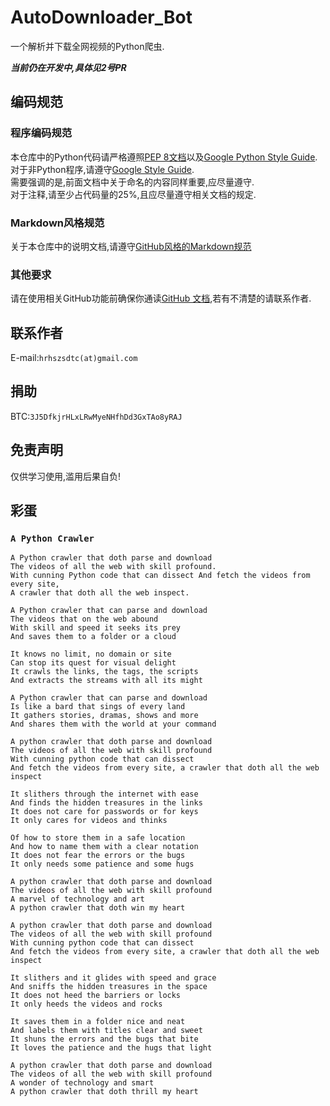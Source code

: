 # AutoDownloader_Bot
一个解析并下载全网视频的Python爬虫.

***当前仍在开发中,具体见2号PR***


## 编码规范

### 程序编码规范
本仓库中的Python代码请严格遵照[PEP 8文档](https://peps.python.org/pep-0008/)以及[Google Python Style Guide](https://google.github.io/styleguide/pyguide.html).  
对于非Python程序,请遵守[Google Style Guide](https://google.github.io/styleguide/).  
需要强调的是,前面文档中关于命名的内容同样重要,应尽量遵守.  
对于注释,请至少占代码量的25%,且应尽量遵守相关文档的规定.

### Markdown风格规范
关于本仓库中的说明文档,请遵守[GitHub风格的Markdown规范](https://github.github.com/gfm/)

### 其他要求
请在使用相关GitHub功能前确保你通读[GitHub 文档](https://docs.github.com/zh),若有不清楚的请联系作者.

## 联系作者
E-mail:`hrhszsdtc(at)gmail.com`

## 捐助
BTC:`3J5DfkjrHLxLRwMyeNHfhDd3GxTAo8yRAJ`

## 免责声明
仅供学习使用,滥用后果自负!


## 彩蛋
### `A Python Crawler`
```
A Python crawler that doth parse and download 
The videos of all the web with skill profound.
With cunning Python code that can dissect And fetch the videos from every site,
A crawler that doth all the web inspect.
```
```
A Python crawler that can parse and download
The videos that on the web abound
With skill and speed it seeks its prey
And saves them to a folder or a cloud

It knows no limit, no domain or site
Can stop its quest for visual delight
It crawls the links, the tags, the scripts
And extracts the streams with all its might

A Python crawler that can parse and download
Is like a bard that sings of every land
It gathers stories, dramas, shows and more
And shares them with the world at your command
```
```
A python crawler that doth parse and download
The videos of all the web with skill profound
With cunning python code that can dissect
And fetch the videos from every site, a crawler that doth all the web inspect

It slithers through the internet with ease
And finds the hidden treasures in the links
It does not care for passwords or for keys
It only cares for videos and thinks

Of how to store them in a safe location
And how to name them with a clear notation
It does not fear the errors or the bugs
It only needs some patience and some hugs

A python crawler that doth parse and download
The videos of all the web with skill profound
A marvel of technology and art
A python crawler that doth win my heart
```
```
A python crawler that doth parse and download
The videos of all the web with skill profound
With cunning python code that can dissect
And fetch the videos from every site, a crawler that doth all the web inspect

It slithers and it glides with speed and grace
And sniffs the hidden treasures in the space
It does not heed the barriers or locks
It only heeds the videos and rocks

It saves them in a folder nice and neat
And labels them with titles clear and sweet
It shuns the errors and the bugs that bite
It loves the patience and the hugs that light

A python crawler that doth parse and download
The videos of all the web with skill profound
A wonder of technology and smart
A python crawler that doth thrill my heart
```


